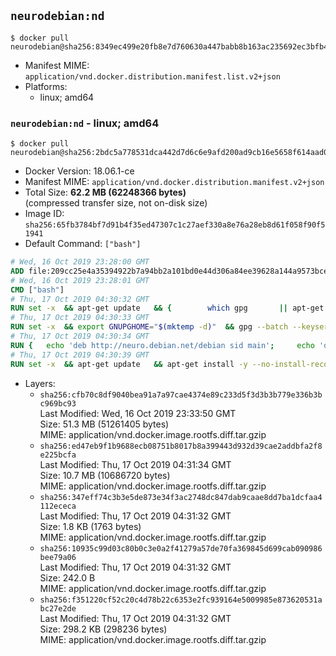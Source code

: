 ## `neurodebian:nd`

```console
$ docker pull neurodebian@sha256:8349ec499e20fb8e7d760630a447babb8b163ac235692ec3bfb4d9d394f77a26
```

-	Manifest MIME: `application/vnd.docker.distribution.manifest.list.v2+json`
-	Platforms:
	-	linux; amd64

### `neurodebian:nd` - linux; amd64

```console
$ docker pull neurodebian@sha256:2bdc5a778531dca442d7d6c6e9afd200ad9cb16e5658f614aad0791878d17c1c
```

-	Docker Version: 18.06.1-ce
-	Manifest MIME: `application/vnd.docker.distribution.manifest.v2+json`
-	Total Size: **62.2 MB (62248366 bytes)**  
	(compressed transfer size, not on-disk size)
-	Image ID: `sha256:65fb3784bf7d91b4f35ed47307c1c27aef330a8e76a28eb8d61f058f90f51941`
-	Default Command: `["bash"]`

```dockerfile
# Wed, 16 Oct 2019 23:28:00 GMT
ADD file:209cc25e4a35394922b7a94bb2a101bd0e44d306a84ee39628a144a9573bce0b in / 
# Wed, 16 Oct 2019 23:28:01 GMT
CMD ["bash"]
# Thu, 17 Oct 2019 04:30:32 GMT
RUN set -x 	&& apt-get update 	&& { 		which gpg 		|| apt-get install -y --no-install-recommends gnupg 	; } 	&& { 		gpg --version | grep -q '^gpg (GnuPG) 1\.' 		|| apt-get install -y --no-install-recommends dirmngr 	; } 	&& rm -rf /var/lib/apt/lists/*
# Thu, 17 Oct 2019 04:30:33 GMT
RUN set -x 	&& export GNUPGHOME="$(mktemp -d)" 	&& gpg --batch --keyserver ha.pool.sks-keyservers.net --recv-keys DD95CC430502E37EF840ACEEA5D32F012649A5A9 	&& gpg --batch --export DD95CC430502E37EF840ACEEA5D32F012649A5A9 > /etc/apt/trusted.gpg.d/neurodebian.gpg 	&& rm -rf "$GNUPGHOME" 	&& apt-key list | grep neurodebian
# Thu, 17 Oct 2019 04:30:34 GMT
RUN { 	echo 'deb http://neuro.debian.net/debian sid main'; 	echo 'deb http://neuro.debian.net/debian data main'; 	echo '#deb-src http://neuro.debian.net/debian-devel sid main'; } > /etc/apt/sources.list.d/neurodebian.sources.list
# Thu, 17 Oct 2019 04:30:39 GMT
RUN set -x 	&& apt-get update 	&& apt-get install -y --no-install-recommends neurodebian-freeze eatmydata 	&& ln -s /usr/bin/eatmydata /usr/local/bin/apt-get 	&& rm -rf /var/lib/apt/lists/*
```

-	Layers:
	-	`sha256:cfb70c8df9040bea91a7a97cae4374e89c233d5f3d3b3b779e336b3bc969bc93`  
		Last Modified: Wed, 16 Oct 2019 23:33:50 GMT  
		Size: 51.3 MB (51261405 bytes)  
		MIME: application/vnd.docker.image.rootfs.diff.tar.gzip
	-	`sha256:ed47eb9f1b9688ecb08751b8017b8a399443d932d39cae2addbfa2f8e225bcfa`  
		Last Modified: Thu, 17 Oct 2019 04:31:34 GMT  
		Size: 10.7 MB (10686720 bytes)  
		MIME: application/vnd.docker.image.rootfs.diff.tar.gzip
	-	`sha256:347eff74c3b3e5de873e34f3ac2748dc847dab9caae8dd7ba1dcfaa4112ececa`  
		Last Modified: Thu, 17 Oct 2019 04:31:32 GMT  
		Size: 1.8 KB (1763 bytes)  
		MIME: application/vnd.docker.image.rootfs.diff.tar.gzip
	-	`sha256:10935c99d03c80b0c3e0a2f41279a57de70fa369845d699cab090986bee79a06`  
		Last Modified: Thu, 17 Oct 2019 04:31:32 GMT  
		Size: 242.0 B  
		MIME: application/vnd.docker.image.rootfs.diff.tar.gzip
	-	`sha256:f351220cf52c20c4d78b22c6353e2fc939164e5009985e873620531abc27e2de`  
		Last Modified: Thu, 17 Oct 2019 04:31:32 GMT  
		Size: 298.2 KB (298236 bytes)  
		MIME: application/vnd.docker.image.rootfs.diff.tar.gzip
